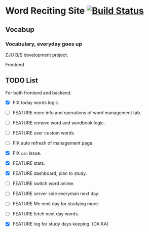 # Word Reciting Site [![Build Status](https://www.travis-ci.org/yzyDavid/bs-frontend.svg?branch=master)](https://www.travis-ci.org/yzyDavid/bs-frontend)

## Vocabup

### Vocabulary, everyday goes up

ZJU B/S development project.

Frontend

## TODO List

For both frontend and backend.

- [X] FIX today words logic.

- [ ] FEATURE more info and operations of word management tab.

- [ ] FEATURE remove word and wordbook logic.

- [ ] FEATURE user custom words.

- [ ] FIX auto refresh of management page.

- [X] FIX `can` issue.

- [X] FEATURE stats.

- [X] FEATURE dashboard, plan to study.

- [ ] FEATURE switch word anime.

- [ ] FEATURE server side everyman next day.

- [ ] FEATURE Me next day for studying more.

- [ ] FEATURE fetch next day words.

- [X] FEATURE log for study days keeping. (DA KA)
